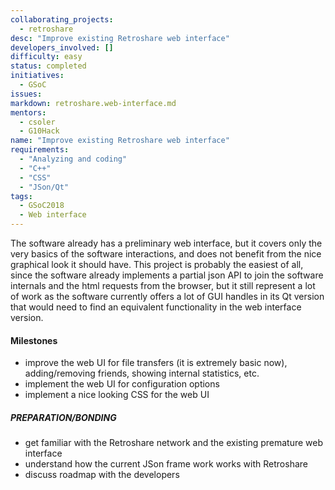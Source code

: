 ```yaml
---
collaborating_projects:
  - retroshare
desc: "Improve existing Retroshare web interface"
developers_involved: []
difficulty: easy
status: completed
initiatives:
  - GSoC
issues:
markdown: retroshare.web-interface.md
mentors:
  - csoler
  - G10Hack
name: "Improve existing Retroshare web interface"
requirements:
  - "Analyzing and coding"
  - "C++"
  - "CSS"
  - "JSon/Qt"
tags:
  - GSoC2018
  - Web interface
---
```


The software already has a preliminary web interface, but it covers only the
very basics of the software interactions, and does not benefit from the nice
graphical look it should have. This project is probably the easiest of all,
since the software already implements a partial json API to join the software
internals and the html requests from the browser, but it still represent a lot
of work as the software currently offers a lot of GUI handles in its Qt version
that would need to find an equivalent functionality in the web interface
version.

#### Milestones

* improve the web UI for file transfers (it is extremely basic now), adding/removing friends, showing internal statistics, etc.
* implement the web UI for configuration options
* implement a nice looking CSS for the web UI

##### PREPARATION/BONDING

* get familiar with the Retroshare network and the existing premature web interface
* understand how the current JSon frame work works with Retroshare
* discuss roadmap with the developers


